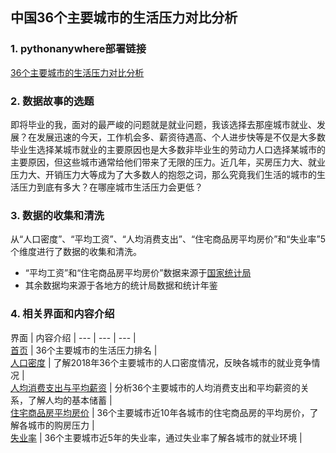 ## 中国36个主要城市的生活压力对比分析

### 1. pythonanywhere部署链接  
[36个主要城市的生活压力对比分析](http://leetong.pythonanywhere.com/)

### 2. 数据故事的选题  
即将毕业的我，面对的最严峻的问题就是就业问题，我该选择去那座城市就业、发展？在发展迅速的今天，工作机会多、薪资待遇高、个人进步快等是不仅是大多数毕业生选择某城市就业的主要原因也是大多数非毕业生的劳动力人口选择某城市的主要原因，但这些城市通常给他们带来了无限的压力。近几年，买房压力大、就业压力大、开销压力大等成为了大多数人的抱怨之词，那么究竟我们生活的城市的生活压力到底有多大？在哪座城市生活压力会更低？

### 3. 数据的收集和清洗  
从“人口密度”、“平均工资”、“人均消费支出”、“住宅商品房平均房价”和“失业率”5个维度进行了数据的收集和清洗。
- “平均工资”和“住宅商品房平均房价”数据来源于[国家统计局](http://data.stats.gov.cn/easyquery.htm?cn=E0105)
- 其余数据均来源于各地方的统计局数据和统计年鉴

### 4. 相关界面和内容介绍
界面 | 内容介绍 |
--- | --- | --- |  
[首页](http://leetong.pythonanywhere.com/)    |   36个主要城市的生活压力排名   |   
[人口密度](http://leetong.pythonanywhere.com/density)   |    了解2018年36个主要城市的人口密度情况，反映各城市的就业竞争情况      |     
[人均消费支出与平均薪资](http://leetong.pythonanywhere.com/consumption)   |  分析36个主要城市的人均消费支出和平均薪资的关系，了解人均的基本储蓄    |  
[住宅商品房平均房价](http://leetong.pythonanywhere.com/house_prices)   |   36个主要城市近10年各城市的住宅商品房的平均房价，了解各城市的购房压力   |  
[失业率](http://leetong.pythonanywhere.com/unemployment)   |   36个主要城市近5年的失业率，通过失业率了解各城市的就业环境   |
